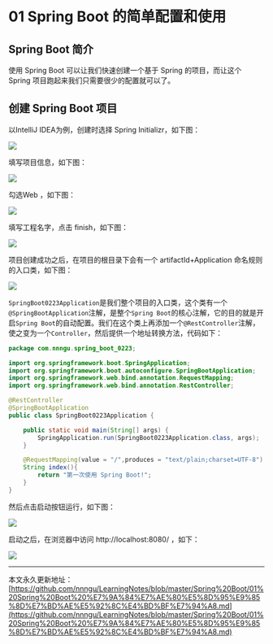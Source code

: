 # 01 Spring Boot 的简单配置和使用

## Spring Boot 简介

使用 Spring Boot 可以让我们快速创建一个基于 Spring 的项目，而让这个 Spring 项目跑起来我们只需要很少的配置就可以了。

## 创建 Spring Boot 项目

以IntelliJ IDEA为例，创建时选择 Spring Initializr，如下图：

![][1]

填写项目信息，如下图：

![][2]

勾选Web ，如下图：

![][3]

填写工程名字，点击 finish，如下图：

![][4]

项目创建成功之后，在项目的根目录下会有一个 artifactId+Application 命名规则的入口类，如下图：

![][5]

`SpringBoot0223Application`是我们整个项目的入口类，这个类有一个`@SpringBootApplication`注解，是整个`Spring Boot`的核心注解，它的目的就是开启`Spring Boot`的自动配置。我们在这个类上再添加一个`@RestController`注解，使之变为一个`Controller`，然后提供一个地址转换方法，代码如下：

```java
package com.nnngu.spring_boot_0223;

import org.springframework.boot.SpringApplication;
import org.springframework.boot.autoconfigure.SpringBootApplication;
import org.springframework.web.bind.annotation.RequestMapping;
import org.springframework.web.bind.annotation.RestController;

@RestController
@SpringBootApplication
public class SpringBoot0223Application {

	public static void main(String[] args) {
		SpringApplication.run(SpringBoot0223Application.class, args);
	}

	@RequestMapping(value = "/",produces = "text/plain;charset=UTF-8")
	String index(){
		return "第一次使用 Spring Boot!";
	}
}

```

然后点击启动按钮运行，如下图：

![][6]

启动之后，在浏览器中访问 http://localhost:8080/ ，如下： 

![][7]











---

本文永久更新地址：[https://github.com/nnngu/LearningNotes/blob/master/Spring%20Boot/01%20Spring%20Boot%20%E7%9A%84%E7%AE%80%E5%8D%95%E9%85%8D%E7%BD%AE%E5%92%8C%E4%BD%BF%E7%94%A8.md](https://github.com/nnngu/LearningNotes/blob/master/Spring%20Boot/01%20Spring%20Boot%20%E7%9A%84%E7%AE%80%E5%8D%95%E9%85%8D%E7%BD%AE%E5%92%8C%E4%BD%BF%E7%94%A8.md)


  [1]: https://www.github.com/nnngu/FigureBed/raw/master/2018/2/23/1519348032608.jpg
  [2]: https://www.github.com/nnngu/FigureBed/raw/master/2018/2/23/1519348267498.jpg
  [3]: https://www.github.com/nnngu/FigureBed/raw/master/2018/2/23/1519348494431.jpg
  [4]: https://www.github.com/nnngu/FigureBed/raw/master/2018/2/23/1519348636641.jpg
  [5]: https://www.github.com/nnngu/FigureBed/raw/master/2018/2/23/1519348884713.jpg
  [6]: https://www.github.com/nnngu/FigureBed/raw/master/2018/2/23/1519350023181.jpg
  [7]: https://www.github.com/nnngu/FigureBed/raw/master/2018/2/23/1519350172148.jpg